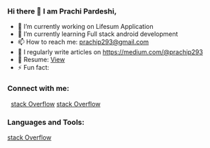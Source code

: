 ### Hi there 👋 I am Prachi Pardeshi, 

- 🔭 I’m currently working on Lifesum Application
- 🌱 I’m currently learning Full stack android development
- 📫 How to reach me: prachip293@gmail.com
- 📝 I regularly write articles on https://medium.com/@prachip293
- 📝 Resume: [View](https://drive.google.com/file/d/1RAYIbxdTbjB-c8hyntFkNmNmZkD6b7zh/view?usp=sharing)
- ⚡ Fun fact: 

### Connect with me:
 <a href="https://www.linkedin.com/in/prachi-pardeshi-15656b41/"><img src=""></img></a>
 <a href="https://medium.com/@prachip293"><img src=""></img></a>
 [stack Overflow](http://lmsotfy.com/so.png)
 [stack Overflow](http://lmsotfy.com/so.png)
 
### Languages and Tools:
[stack Overflow](http://lmsotfy.com/so.png)

